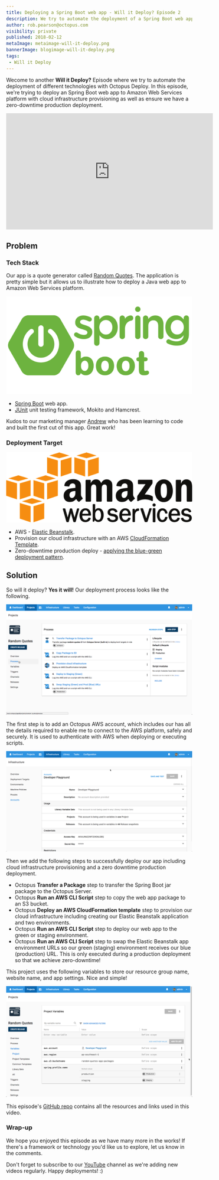 ```yaml
---
title: Deploying a Spring Boot web app - Will it Deploy? Episode 2
description: We try to automate the deployment of a Spring Boot web app AWS Elastic Beanstalk with infrastructure provisioning and zero production downtime.
author: rob.pearson@octopus.com
visibility: private
published: 2018-02-12
metaImage: metaimage-will-it-deploy.png
bannerImage: blogimage-will-it-deploy.png
tags:
 - Will it Deploy
---
```


Wecome to another **Will it Deploy?** Episode where we try to automate the deployment of different technologies with Octopus Deploy. In this episode, we're trying to deploy an Spring Boot web app to Amazon Web Services platform with cloud infrastructure provisioning as well as ensure we have a zero-downtime production deployment.

<iframe width="560" height="315" src="https://www.youtube.com/embed/TODO" frameborder="0" allow="autoplay; encrypted-media" allowfullscreen></iframe>

## Problem

### Tech Stack

Our app is a quote generator called [Random Quotes](https://github.com/OctopusSamples/WillItDeploy-Episode002). The application is pretty simple but it allows us to illustrate how to deploy a Java web app to Amazon Web Services platform.

![Spring Boot logo](spring-boot-logo.png "width=200")

* [Spring Boot](https://projects.spring.io/spring-boot/) web app.
* [JUnit](http://junit.org/) unit testing framework, Mokito and Hamcrest.

Kudos to our marketing manager [Andrew](https://twitter.com/andrewmaherbne) who has been learning to code and built the first cut of this app. Great work! 

### Deployment Target

![Amazon web services logo](aws-logo.png "width=200")

* AWS - [Elastic Beanstalk](https://aws.amazon.com/elasticbeanstalk/).
* Provision our cloud infrastructure with an AWS [CloudFormation Template](https://aws.amazon.com/cloudformation/).
* Zero-downtime production deploy - [applying the blue-green deployment pattern](https://octopus.com/docs/deployment-patterns/blue-green-deployments).

## Solution

So will it deploy? **Yes it will!** Our deployment process looks like the following.

![Octopus deployment process](deployment-process.png "width=500")

The first step is to add an Octopus AWS account, which includes our has all the details required to enable me to connect to the AWS platform, safely and securely. It is used to authenticate with AWS when deploying or executing scripts.

![AWS Account details](aws-account.png "width=500")

Then we add the following steps to successfully deploy our app including cloud infrastructure provisioning and a zero downtime production deployment.

- Octopus **Transfer a Package** step to transfer the Spring Boot jar package to the Octopus Server.
- Octopus **Run an AWS CLI Script** step to copy the web app package to an S3 bucket.
- Octopus **Deploy an AWS CloudFormation template** step to provision our cloud infrastructure including creating our Elastic Beanstalk application and two environments.
- Octopus **Run an AWS CLI Script** step to deploy our web app to the green or staging environment.
- Octopus **Run an AWS CLI Script** step to swap the Elastic Beanstalk app environment URLs so our green (staging) environment receives our blue (production) URL. This is only executed during a production deployment so that we achieve zero-downtime!

This project uses the following variables to store our resource group name, website name, and app settings. Nice and simple!

![Project variables](project-variables.png "width=500")

This episode's [GitHub repo](https://github.com/OctopusSamples/WillItDeploy-Episode002) contains all the resources and links used in this video.

### Wrap-up

We hope you enjoyed this episode as we have many more in the works! If there's a framework or technology you'd like us to explore, let us know in the comments.

Don't forget to subscribe to our [YouTube](https://youtube.com/octopusdeploy) channel as we're adding new videos regularly. Happy deployments! :)
